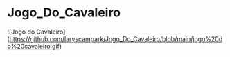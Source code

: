 # Jogo_Do_Cavaleiro

![Jogo do Cavaleiro] (https://github.com/laryscampark/Jogo_Do_Cavaleiro/blob/main/jogo%20do%20cavaleiro.gif)
